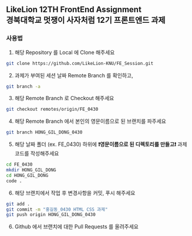 ## LikeLion 12TH FrontEnd Assignment <br> 경북대학교 멋쟁이 사자처럼 12기 프론트엔드 과제

### 사용법

1. 해당 Repository 를 Local 에 Clone 해주세요

```bash
git clone https://github.com/LikeLion-KNU/FE_Session.git
```

2. 과제가 부여된 세션 날짜 Remote Branch 를 확인하고,

```bash
git branch -a
```

3. 해당 Remote Branch 로 Checkout 해주세요

```bash
git checkout remotes/origin/FE_0430
```

4. 해당 Remote Branch 에서 본인의 영문이름으로 된 브랜치를 파주세요

```bash
git branch HONG_GIL_DONG_0430
```

5. 해당 날짜 폴더 (ex. FE_0430) 하위에 **❗️영문이름으로 된 디렉토리를 만들고❗️** 과제 코드를 작성해주세요

```bash
cd FE_0430
mkdir HONG_GIL_DONG
cd HONG_GIL_DONG
code .
```

6. 해당 브랜치에서 작업 후 변경사항을 커밋, 푸시 해주세요

```bash
git add .
git commit -m "홍길동_0430 HTML CSS 과제"
git push origin HONG_GIL_DONG_0430
```

6. Github 에서 브랜치에 대한 Pull Requests 를 올려주세요
